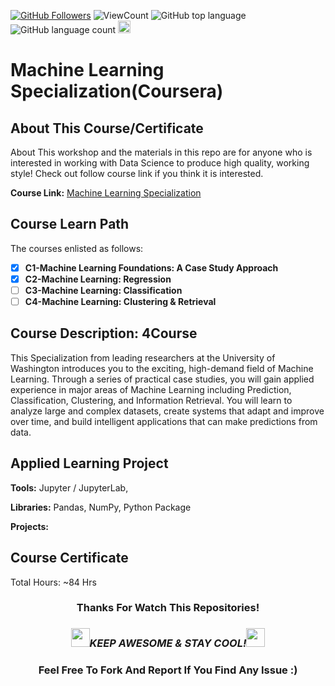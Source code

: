 <a href="https://github.com/bdfd"><img src="https://img.shields.io/github/followers/bdfd?label=Follow%20Me&logo=github" alt="GitHub Followers" /></a>
![ViewCount](<https://views.whatilearened.today/views/github/BDFD-LearningGround/Machine-Learning-Specialization_OP.svg?cache=remove>)
![GitHub top language](<https://img.shields.io/github/languages/top/BDFD-LearningGround/Machine-Learning-Specialization_OP?style=flat>)
![GitHub language count](https://img.shields.io/github/languages/count/BDFD-LearningGround/Machine-Learning-Specialization_OP?style=flat)
<img height=20 src="https://cdn.jsdelivr.net/gh/bdfd/Personal_Image_Repo/7.Color-Icon/Status/On_Progress.svg" alt="bdfd" />

# Machine Learning Specialization(Coursera)

## About This Course/Certificate

About This workshop and the materials in this repo are for anyone who is interested in working with Data Science to produce high quality, working style! Check out follow course link if you think it is interested.

**Course Link:** [Machine Learning Specialization](https://www.coursera.org/specializations/machine-learning)

## Course Learn Path

The courses enlisted as follows:

- [x] **C1-Machine Learning Foundations: A Case Study Approach**
- [x] **C2-Machine Learning: Regression**
- [ ] **C3-Machine Learning: Classification**
- [ ] **C4-Machine Learning: Clustering & Retrieval**

## Course Description: 4Course

This Specialization from leading researchers at the University of Washington introduces you to the exciting, high-demand field of Machine Learning. Through a series of practical case studies, you will gain applied experience in major areas of Machine Learning including Prediction, Classification, Clustering, and Information Retrieval. You will learn to analyze large and complex datasets, create systems that adapt and improve over time, and build intelligent applications that can make predictions from data.

## Applied Learning Project

**Tools:** Jupyter / JupyterLab, 

**Libraries:** Pandas, NumPy, Python Package

**Projects:**  

## Course Certificate

Total Hours: ~84 Hrs

<div align="center">

### Thanks For Watch This Repositories!

### <img src="https://media.giphy.com/media/WUlplcMpOCEmTGBtBW/giphy.gif" width="30"><i>KEEP AWESOME & STAY COOL!</i><img src="https://media.giphy.com/media/WUlplcMpOCEmTGBtBW/giphy.gif" width="30">

### Feel Free To Fork And Report If You Find Any Issue :)

</div>
